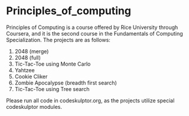 # Principles_of_computing

Principles of Computing is a course offered by Rice University through Coursera, and it is the second course in the Fundamentals of Computing Specialization.  The projects are as follows:

1. 2048 (merge)
2. 2048 (full)
3. Tic-Tac-Toe using Monte Carlo
4. Yahtzee
5. Cookie Cliker
6. Zombie Apocalypse (breadth first search)
8. Tic-Tac-Toe using Tree search

Please run all code in codeskulptor.org, as the projects utilize special codeskulptor modules.
